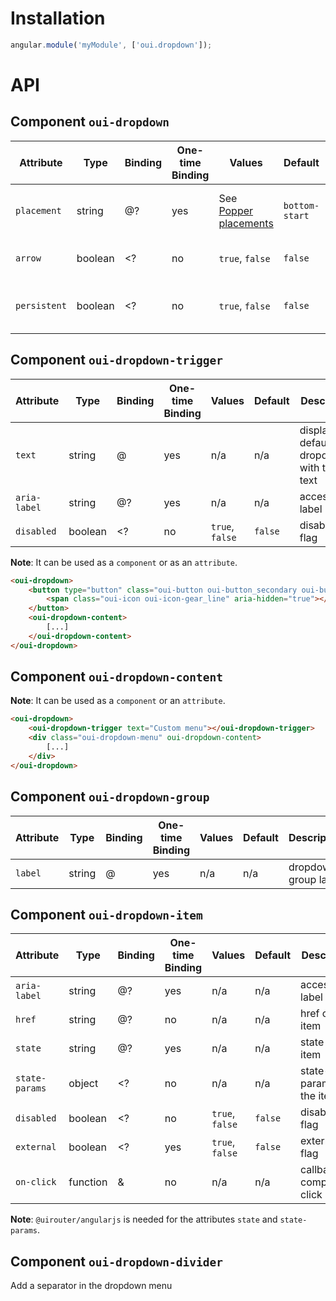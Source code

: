 # Installation

```js
angular.module('myModule', ['oui.dropdown']);
```

# API

## Component `oui-dropdown`

| Attribute         | Type      | Binding   | One-time Binding  | Values                    | Default   | Description
| ----              | ----      | ----      | ----              | ----                      | ----      | ----
| `placement`       | string    | @?        | yes               |  See [Popper placements](https://popper.js.org/popper-documentation.html#Popper.placements)  | `bottom-start`  | placement of the dropdown menu
| `arrow`           | boolean   | <?        | no                | `true`, `false`           | `false`   | display the dropdown arrow
| `persistent`      | boolean   | <?        | no                | `true`, `false`           | `false`   | prevent dropdown to close on click

## Component `oui-dropdown-trigger`

| Attribute         | Type      | Binding   | One-time Binding  | Values                    | Default   | Description
| ----              | ----      | ----      | ----              | ----                      | ----      | ----
| `text`            | string    | @         | yes               | n/a                       | n/a       | display the default dropdown with this text
| `aria-label`      | string    | @?        | yes               | n/a                       | n/a       | accessibility label
| `disabled`        | boolean   | <?        | no                | `true`, `false`           | `false`   | disabled flag

**Note**: It can be used as a `component` or as an `attribute`.

```html
<oui-dropdown>
    <button type="button" class="oui-button oui-button_secondary oui-button_small-width" oui-dropdown-trigger>
        <span class="oui-icon oui-icon-gear_line" aria-hidden="true"></span>
    </button>
    <oui-dropdown-content>
        [...]
    </oui-dropdown-content>
</oui-dropdown>
```

## Component `oui-dropdown-content`

**Note**: It can be used as a `component` or an `attribute`.

```html
<oui-dropdown>
    <oui-dropdown-trigger text="Custom menu"></oui-dropdown-trigger>
    <div class="oui-dropdown-menu" oui-dropdown-content>
        [...]
    </div>
</oui-dropdown>
```

## Component `oui-dropdown-group`

| Attribute         | Type      | Binding   | One-time Binding  | Values                    | Default   | Description
| ----              | ----      | ----      | ----              | ----                      | ----      | ----
| `label`           | string    | @         | yes               | n/a                       | n/a       | dropdown group label

## Component `oui-dropdown-item`

| Attribute         | Type      | Binding   | One-time Binding  | Values                    | Default   | Description
| ----              | ----      | ----      | ----              | ----                      | ----      | ----
| `aria-label`      | string    | @?        | yes               | n/a                       | n/a       | accessibility label
| `href`            | string    | @?        | no                | n/a                       | n/a       | href of the item
| `state`           | string    | @?        | yes               | n/a                       | n/a       | state of the item
| `state-params`    | object    | <?        | no                | n/a                       | n/a       | state-params of the item
| `disabled`        | boolean   | <?        | no                | `true`, `false`           | `false`   | disabled flag
| `external`        | boolean   | <?        | yes               | `true`, `false`           | `false`   | external flag
| `on-click`        | function  | &         | no                | n/a                       | n/a       | callback on component click

**Note**: `@uirouter/angularjs` is needed for the attributes `state` and `state-params`.

## Component `oui-dropdown-divider`

Add a separator in the dropdown menu
